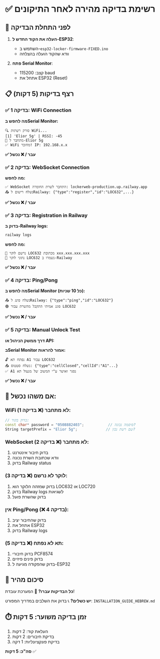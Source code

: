 # ✅ רשימת בדיקה מהירה לאחר התיקונים

## 🔧 לפני התחלת הבדיקה

1. **העלה את הקוד החדש ל-ESP32**:
   - השתמש ב-`esp32-locker-firmware-FIXED.ino`
   - וודא שהקוד הועלה בהצלחה

2. **פתח Serial Monitor**:
   - קצב: 115200 baud
   - אתחל את ESP32 (Reset)

## 📋 רצף בדיקות (5 דקות)

### ✅ בדיקה 1: WiFi Connection
**מה לחפש בSerial Monitor:**
```
🔍 סורק רשתות WiFi...
[1] 'Elior 5g' | RSSI: -45
🔗 מתחבר ל-Elior 5g
✅ WiFi מחובר! IP: 192.168.x.x
```

**✅ עבר / ❌ נכשל**

### ✅ בדיקה 2: WebSocket Connection  
**מה לחפש:**
```
✅ WebSocket התחבר לשרת החומרה: lockerweb-production.up.railway.app
📤 נשלח רישום לRailway: {"type":"register","id":"LOC632",...}
```

**✅ עבר / ❌ נכשל**

### ✅ בדיקה 3: Registration in Railway
**בדוק ב-Railway logs:**
```bash
railway logs
```
**מה לחפש:**
```
📝 נרשם לוקר LOC632 מכתובת xxx.xxx.xxx.xxx
💾 נתוני לוקר LOC632 נשמרו ב-Railway
```

**✅ עבר / ❌ נכשל**

### ✅ בדיקה 4: Ping/Pong
**מה לחפש בSerial Monitor (כל 10 שניות):**
```
📤 נשלח פינג לRailway: {"type":"ping","id":"LOC632"}
🟢 פונג אמיתי התקבל מהשרת עבור LOC632
```

**✅ עבר / ❌ נכשל**

### ✅ בדיקה 5: Manual Unlock Test
**דרך ממשק הניהול או API:**

**בSerial Monitor אמור להראות:**
```
🔓 נפתח תא A1 עבור LOC632
📤 נשלח סטטוס: {"type":"cellClosed","cellId":"A1"...}
✅ A1 נסגר ואושר ע"י המשוב של מנעול תא
```

**✅ עבר / ❌ נכשל**

## 🚨 אם משהו נכשל:

### WiFi לא מתחבר (❌ בדיקה 1):
```cpp
// בדוק בקוד:
const char* password = "0508882403";           // סיסמה נכונה?
String targetPrefix = "Elior 5g";             // שם רשת נכון?
```

### WebSocket לא מתחבר (❌ בדיקה 2):
1. בדוק חיבור אינטרנט
2. וודא שכתובת השרת נכונה
3. בדוק Railway status

### לוקר לא נרשם (❌ בדיקה 3):
1. בדוק שמזהה הלוקר הוא LOC632 או LOC720
2. בדוק Railway logs לשגיאות
3. בדוק שהשרת פועל

### אין Ping/Pong (❌ בדיקה 4):
1. בדוק שהחיבור יציב
2. אתחל את ESP32
3. בדוק Railway logs

### תא לא נפתח (❌ בדיקה 5):
1. בדוק חיבורי PCF8574
2. בדוק פינים פיזיים
3. בדוק שהפקודה מגיעה ל-ESP32

## 🎯 סיכום מהיר

**כל הבדיקות עברו?** 🎉 המערכת עובדת!

**יש כשלים?** 📞 בדוק את השלבים במדריך המפורט: `INSTALLATION_GUIDE_HEBREW.md`

## ⏱️ זמן בדיקה משוער: 5 דקות

1. העלאת קוד: 2 דקות
2. בדיקת חיבורים: 2 דקות  
3. בדיקת פונקציונליות: 1 דקה

**סה"כ: 5 דקות** ✅

